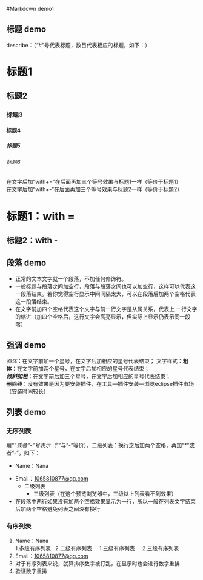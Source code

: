 #Markdown demo1

## 标题 demo

describe：（“#”号代表标题，数目代表相应的标题，如下：）

# 标题1
## 标题2
### 标题3
#### 标题4
##### 标题5
###### 标题6
在文字后加“with+=”在后面再加三个等号效果与标题1一样（等价于标题1）  
在文字后加“with+-”在后面再加三个等号效果与标题2一样（等价于标题2）  

标题1：with =
===  

标题2：with -
---
## 段落 demo

- 正常的文本文字就一个段落，不加任何修饰符。  
- 一般标题与段落之间加空行，段落与段落之间也可以加空行，这样可以代表这一段落结束。若你觉得空行显示中间间隔太大，可以在段落后加两个空格代表这一段落结束。
- 在文字前加四个空格代表这个文字与前一行文字是从属关系，代表上
    一行文字的缩进（加四个空格后，这行文字会高亮显示，但实际上显示仍表示同一段落）

## 强调 demo

*斜体*：在文字前加一个星号，在文字后加相应的星号代表结束； 
文字样式：**粗体**：在文字前加两个星号，在文字后加相应的星号代表结束；     
***倾斜加粗***：在文字前后加三个星号，在文字后加相应的星号代表结束；  
~~删除线~~：没有效果是因为要安装插件，在工具—插件安装—浏览eclipse插件市场（安装时间较长）


## 列表 demo
### 无序列表
用“*”或者“-”号表示（“*”与“-”等价），二级列表：换行之后加两个空格，再加“*”或者“-”，如下：
* Name：Nana
- Email：1065810877@qq.com
  * 二级列表
    - 三级列表（在这个预览浏览器中，三级以上列表看不到效果）
- 在段落中两行如果没有加两个空格效果显示为一行，所以一般在列表文字结束后加两个空格避免列表之间没有换行  
### 有序列表
 1. Name：Nana  
   1.多级有序列表
   2.二级有序列表
     1.三级有序列表
     2.三级有序列表
 2. Email：1065810877@qq.com  
 4. 对于有序列表来说，就算排序数字被打乱，在显示时也会进行数字重排
 3. 验证数字重排
